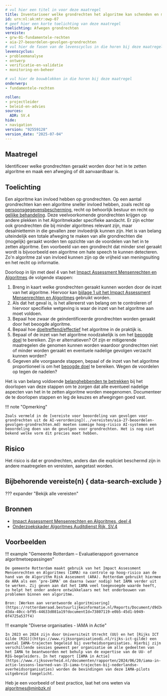 ```yaml
---
# vul hier een titel in voor deze maatregel
title: Inventariseer welke grondrechten het algoritme kan schenden en maak een belangenafweging
id: urn:nl:ak:mtr:owp-07
# geef hier een korte toelichting van deze maatregel
toelichting: Afwegen grondrechten
vereiste:
- grw-01-fundamentele-rechten
- aia-27-beoordelen-gevolgen-grondrechten
# vul hier de fasen van de levenscyclus in die horen bij deze maatregel
levenscyclus:
- probleemanalyse
- ontwerp
- verificatie-en-validatie
- monitoring-en-beheer

# vul hier de bouwblokken in die horen bij deze maatregel
onderwerp:
- fundamentele-rechten

rollen:
- projectleider
- beleid-en-advies
sources:
  ADR: SV.4
hide:
- navigation
version: "92559128"
version_date: "2025-07-04"
---
```


<!-- Let op! onderstaande regel met 'tags' niet weghalen! Deze maakt automatisch de knopjes op basis van de metadata  -->
<!-- tags -->

## Maatregel
Identificeer welke grondrechten geraakt worden door het in te zetten algoritme en maak een afweging of dit aanvaardbaar is.

## Toelichting
<!-- Geef hier een toelichting van deze maatregel -->
Een algoritme kan invloed hebben op grondrechten. Op een aantal grondrechten kan een algoritme sneller invloed hebben, zoals recht op [persoonsgegevensbescherming](../../onderwerpen/privacy-en-gegevensbescherming.md), recht op behoorlijk bestuur en recht op [gelijke behandeling](../../onderwerpen/bias-en-non-discriminatie.md).
Deze veelvoorkomende grondrechten krijgen op andere plekken in het Algoritmekader specifieke aandacht.
Er zijn echter ook grondrechten die bij minder algoritmes relevant zijn, maar desalniettemin in die gevallen zeer invloedrijk kunnen zijn.
Het is van belang uiteindelijk een totale afweging te maken van alle grondrechten die (mogelijk) geraakt worden ten opzichte van de voordelen van het in te zetten algoritme.
Een voorbeeld van een grondrecht dat minder snel geraakt wordt is bijvoorbeeld een algoritme om hate speech te kunnen detecteren. Zo'n algoritme zal van invloed kunnen zijn op de vrijheid van meningsuiting en het recht op informatie.

Doorloop in lijn met deel 4 van het [Impact Assessment Mensenrechten en Algoritmes](../hulpmiddelen/IAMA.md) de volgende stappen:

1. Breng in kaart welke grondrechten geraakt kunnen worden door de inzet van het algoritme. Hiervoor kan [bijlage 1 uit het Impact Assessment Mensenrechten en Algoritmes](../hulpmiddelen/IAMA.md) gebruikt worden.
2. Als dat het geval is, is het allereerst van belang om te controleren of hiervoor specifieke wetgeving is waar de inzet van het algoritme aan moet voldoen.
3. Bepaal hoe zwaar de geindentificeerde grondrechten worden geraakt door het beoogde algoritme.
4. Bepaal hoe [doeltreffend/effectief](5-ver-01-functioneren-in-lijn-met-doeleinden.md) het algoritme in de praktijk is.
5. Bepaal of de inzet van het algoritme noodzakelijk is om het [beoogde doel](1-pba-02-formuleren-doelstelling.md) te bereiken. Zijn er alternatieven? Of zijn er mitigerende maatregelen die genomen kunnen worden waardoor grondrechten niet of minder worden geraakt en eventuele nadelige gevolgen verzacht kunnen worden?
6. Gegeven alle voorgaande stappen, bepaal of de inzet van het algoritme proportioneel is om het [beoogde doel](1-pba-02-formuleren-doelstelling.md) te bereiken. Wegen de voordelen op tegen de nadelen?

Het is van belang voldoende [belanghebbenden te betrekken](1-pba-04-betrek-belanghebbenden.md) bij het doorlopen van deze stappen om te zorgen dat alle eventueel nadelige aspecten van het in te zetten algoritme worden meegenomen.
Documenteer de te doorlopen stappen en leg de keuzes en afwegingen goed vast.

!!! note "Opmerking"

    Zoals vermeld in de [vereiste voor beoordeling van gevolgen voor grondrechten uit de AI-verordening](../vereisten/aia-27-beoordelen-gevolgen-grondrechten.md) moeten sommige hoog-risico AI-systemen een beoordeling doen van de gevolgen voor grondrechten. Het is nog niet bekend welke vorm dit precies moet hebben.

## Risico
<!-- vul hier het specifieke risico in dat kan worden gemitigeerd met behulp van deze maatregel -->
Het risico is dat er grondrechten, anders dan die expliciet beschermd zijn in andere maatregelen en vereisten, aangetast worden.

## Bijbehorende vereiste(n) { data-search-exclude }
<!-- Hier volgt een lijst met vereisten op basis van de in de metadata ingevulde vereiste -->
<!-- Let op! onderstaande regel met 'list_vereisten_on_maatregelen_page' niet weghalen! Deze maakt automatisch een lijst van bijbehorende verseisten op basis van de metadata  -->
??? expander "Bekijk alle vereisten"
    <!-- list_vereisten_on_maatregelen_page -->


## Bronnen
<!-- Vul hier de relevante bronnen in voor deze maatregel -->
- [Impact Assessment Mensenrechten en Algoritmes, deel 4](../hulpmiddelen/IAMA.md)
- [Onderzoekskader Algoritmes Auditdienst Rijk, SV.4](https://www.rijksoverheid.nl/documenten/rapporten/2023/07/11/onderzoekskader-algoritmes-adr-2023)


## Voorbeelden

!!! example "Gemeente Rotterdam – Evaluatierapport governance algoritmetoepassingen"

	De gemeente Rotterdam maakt gebruik van het Impact Assessment Mensenrechten en Algoritmes (IAMA) na controle op hoog-risico aan de hand van de Algorithm Risk Assesment (ARA). Rotterdam gebruikt hiermee de ARA als een ‘pre-IAMA’ om daarna (waar nodig) het IAMA verder uit te werken. Zij geven aan dat het IAMA veel toegevoegde waarde heeft, zo helpt het onder andere ontwikkelaars met het onderbouwen van problemen binnen een algoritme.

	Bron: [Werken aan verantwoorde algoritmisering](https://rotterdamraad.bestuurlijkeinformatie.nl/Reports/Document/d9d3ccf6-d3da-40cc-bf95-44633d081a19?documentId=73807119-e0b5-45d1-b949-0f4725a537f4)


!!! example "Diverse organisaties  - IAMA in Actie"

	In 2023 en 2024 zijn door Universiteit Utrecht (UU) en het [Rijks ICT Gilde (RIG)](https://www.rijksorganisatieodi.nl/rijks-ict-gilde) een aantal IAMA-trajecten begeleid bij overheidsorganisaties. Hierbij zijn verschillende sessies geweest per organisatie om alle gedeelten van het IAMA te beantwoorden met behulp van de expertise van de UU- of RIG-begeleiders. In het rapport [IAMA in Actie](https://www.rijksoverheid.nl/documenten/rapporten/2024/06/20/iama-in-actie-lessons-learned-van-15-iama-trajecten-bij-nederlandse-overheidsorganisaties) worden de bevindingen van deze IAMA-pilots uitgebreid toegelicht.


Heb je een voorbeeld of best practice, laat het ons weten via [algoritmes@minbzk.nl](mailto:algoritmes@minbzk.nl)
